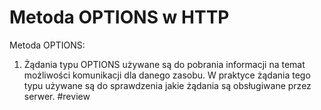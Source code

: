 # Metoda OPTIONS w HTTP
Metoda OPTIONS:
1. Żądania typu OPTIONS używane są do pobrania informacji na temat możliwości komunikacji dla danego zasobu. W praktyce żądania tego typu używane są do sprawdzenia jakie żądania są obsługiwane przez serwer. #review